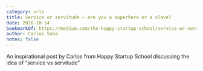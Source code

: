 ```yaml
---
category: urls
title: Service or servitude — are you a superhero or a slave?
date: 2016-10-14
bookmarkOf: https://medium.com/the-happy-startup-school/service-or-servitude-are-you-a-superhero-or-a-slave-48c3d27bd908#.3ij47lsoz
author: Carlos Saba
notes: false
---
```


An inspirational post by Carlos from Happy Startup School discussing the idea of “service vs servitude”
